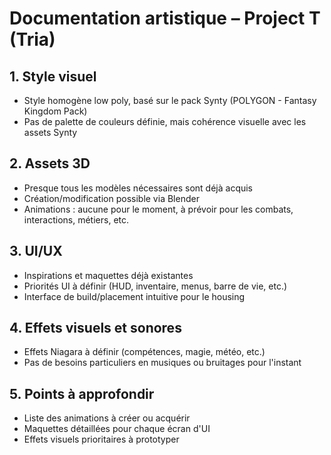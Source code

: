 # Documentation artistique – Project T (Tria)

## 1. Style visuel
- Style homogène low poly, basé sur le pack Synty (POLYGON - Fantasy Kingdom Pack)
- Pas de palette de couleurs définie, mais cohérence visuelle avec les assets Synty

## 2. Assets 3D
- Presque tous les modèles nécessaires sont déjà acquis
- Création/modification possible via Blender
- Animations : aucune pour le moment, à prévoir pour les combats, interactions, métiers, etc.

## 3. UI/UX
- Inspirations et maquettes déjà existantes
- Priorités UI à définir (HUD, inventaire, menus, barre de vie, etc.)
- Interface de build/placement intuitive pour le housing

## 4. Effets visuels et sonores
- Effets Niagara à définir (compétences, magie, météo, etc.)
- Pas de besoins particuliers en musiques ou bruitages pour l'instant

## 5. Points à approfondir
- Liste des animations à créer ou acquérir
- Maquettes détaillées pour chaque écran d'UI
- Effets visuels prioritaires à prototyper 